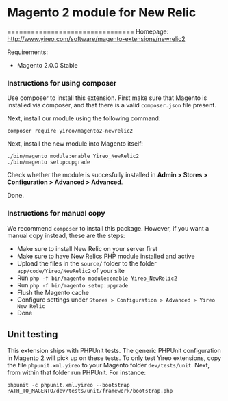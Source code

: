 # Magento 2 module for New Relic
================================
Homepage: http://www.yireo.com/software/magento-extensions/newrelic2

Requirements:
* Magento 2.0.0 Stable

### Instructions for using composer
Use composer to install this extension. First make sure that Magento is installed via composer, and that there is a valid `composer.json` file present.

Next, install our module using the following command:

    composer require yireo/magento2-newrelic2

Next, install the new module into Magento itself:

    ./bin/magento module:enable Yireo_NewRelic2
    ./bin/magento setup:upgrade

Check whether the module is succesfully installed in **Admin > Stores >
Configuration > Advanced > Advanced**.

Done.

### Instructions for manual copy
We recommend `composer` to install this package. However, if you want a manual copy instead, these are the steps:
* Make sure to install New Relic on your server first
* Make sure to have New Relics PHP module installed and active
* Upload the files in the `source/` folder to the folder `app/code/Yireo/NewRelic2` of your site
* Run `php -f bin/magento module:enable Yireo_NewRelic2`
* Run `php -f bin/magento setup:upgrade`
* Flush the Magento cache
* Configure settings under `Stores > Configuration > Advanced > Yireo New Relic`
* Done


## Unit testing
This extension ships with PHPUnit tests. The generic PHPUnit configuration in Magento 2 will pick up on these tests. To only
test Yireo extensions, copy the file `phpunit.xml.yireo` to your Magento folder `dev/tests/unit`. Next, from within that folder run PHPUnit. For instance:

    phpunit -c phpunit.xml.yireo --bootstrap PATH_TO_MAGENTO/dev/tests/unit/framework/bootstrap.php
